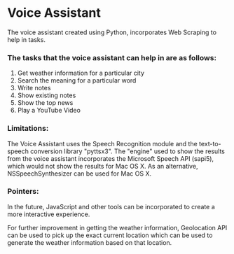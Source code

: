 # Voice Assistant

The voice assistant created using Python, incorporates Web Scraping to help in tasks.

### The tasks that the voice assistant can help in are as follows:
1. Get weather information for a particular city
2. Search the meaning for a particular word
3. Write notes
4. Show existing notes
5. Show the top news
6. Play a YouTube Video

### Limitations:
The Voice Assistant uses the Speech Recognition module and the text-to-speech conversion library "pyttsx3". The "engine" used to show the results from the voice assistant incorporates the Microsoft Speech API (sapi5), which would not show the results for Mac OS X.
As an alternative, NSSpeechSynthesizer can be used for Mac OS X.

### Pointers: 
In the future, JavaScript and other tools can be incorporated to create a more interactive experience.

For further improvement in getting the weather information, Geolocation API can be used to pick up the exact current location which can be used to generate the weather information based on that location.
